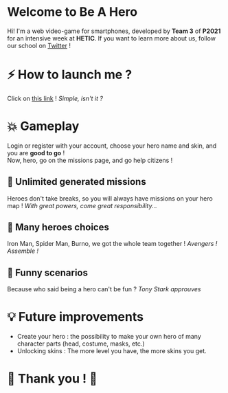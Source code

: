 
# Welcome to Be A Hero

Hi! I'm a web video-game for smartphones, developed by **Team 3** of **P2021** for an intensive week at **HETIC**. If you want to learn more about us, follow our school on [Twitter](https://twitter.com/hetic?lang=fr) !

# :zap: How to launch me ?

Click  on [this link](https://pierregrdl.fr/be-a-hero/) ! 
*Simple, isn't it ?*

# :boom: Gameplay 

Login or register with your account, choose your hero name and skin, and you are **good to go** !  
Now, hero, go on the missions page, and go help citizens ! 

## :rocket: Unlimited generated missions

Heroes don't take breaks, so you will always have missions on your hero map !
*With great powers, come great responsibility...*

## :art: Many heroes choices

Iron Man, Spider Man, Burno, we got the whole team together !
*Avengers ! Assemble !*

## :memo: Funny scenarios

Because who said being a hero can't be fun ?
*Tony Stark approuves*

# :bulb: Future improvements

- Create your hero : the possibility to make your own hero of many character parts (head, costume, masks, etc.)
- Unlocking skins : The more level you have, the more skins you get.


#  :green_heart: Thank you ! :green_heart:

